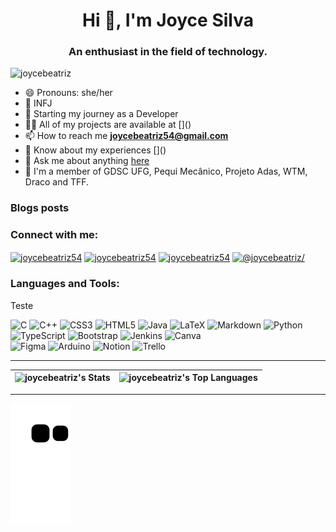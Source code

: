 <h1 align="center">Hi 👋, I'm Joyce Silva</h1>
<h3 align="center">An enthusiast in the field of technology.</h3>

<p align="left"> <img src="https://komarev.com/ghpvc/?username=joycebeatriz&label=Profile%20views&color=0e75b6&style=flat" alt="joycebeatriz" /> </p>

- 😄 Pronouns: she/her
- 🔶 INFJ
- 🌱 Starting my journey as a Developer 
- 👨‍💻 All of my projects are available at [[]()]([]())
- 📫 How to reach me **joycebeatriz54@gmail.com**
- 📄 Know about my experiences [[]()]([]())
- 💬 Ask me about anything [here](https://github.com/joycebeatriz/joycebeatriz/issues)
- 👯 I'm a member of GDSC UFG, Pequi Mecânico, Projeto Adas, WTM, Draco and TFF. 

### Blogs posts
<!-- BLOG-POST-LIST:START -->
<!-- BLOG-POST-LIST:END -->

<h3 align="left">Connect with me:</h3>
<p align="left">
<a href="https://twitter.com/joycebeatriz54" target="blank"><img align="center" src="https://raw.githubusercontent.com/rahuldkjain/github-profile-readme-generator/master/src/images/icons/Social/twitter.svg" alt="joycebeatriz54" height="30" width="40" /></a>
<a href="https://linkedin.com/in/joycebeatriz54" target="blank"><img align="center" src="https://raw.githubusercontent.com/rahuldkjain/github-profile-readme-generator/master/src/images/icons/Social/linked-in-alt.svg" alt="joycebeatriz54" height="30" width="40" /></a>
<a href="https://instagram.com/joycebeatriz54" target="blank"><img align="center" src="https://raw.githubusercontent.com/rahuldkjain/github-profile-readme-generator/master/src/images/icons/Social/instagram.svg" alt="joycebeatriz54" height="30" width="40" /></a>
<a href="https://medium.com/@joycebeatriz/" target="blank"><img align="center" src="https://raw.githubusercontent.com/rahuldkjain/github-profile-readme-generator/master/src/images/icons/Social/medium.svg" alt="@joycebeatriz/" height="30" width="40" /></a>
</p>

<h3 align="left">Languages and Tools:</h3>

Teste 

![C](https://img.shields.io/badge/c-%2300599C.svg?style=for-the-badge&logo=c&logoColor=white) 
![C++](https://img.shields.io/badge/c++-%2300599C.svg?style=for-the-badge&logo=c%2B%2B&logoColor=white) 
![CSS3](https://img.shields.io/badge/css3-%231572B6.svg?style=for-the-badge&logo=css3&logoColor=white) 
![HTML5](https://img.shields.io/badge/html5-%23E34F26.svg?style=for-the-badge&logo=html5&logoColor=white) 
![Java](https://img.shields.io/badge/java-%23ED8B00.svg?style=for-the-badge&logo=java&logoColor=white) 
![LaTeX](https://img.shields.io/badge/latex-%23008080.svg?style=for-the-badge&logo=latex&logoColor=white) 
![Markdown](https://img.shields.io/badge/markdown-%23000000.svg?style=for-the-badge&logo=markdown&logoColor=white) 
![Python](https://img.shields.io/badge/python-3670A0?style=for-the-badge&logo=python&logoColor=ffdd54) 
![TypeScript](https://img.shields.io/badge/typescript-%23007ACC.svg?style=for-the-badge&logo=typescript&logoColor=white) 
![Bootstrap](https://img.shields.io/badge/bootstrap-%23563D7C.svg?style=for-the-badge&logo=bootstrap&logoColor=white) 
![Jenkins](https://img.shields.io/badge/jenkins-%232C5263.svg?style=for-the-badge&logo=jenkins&logoColor=white)
![Canva](https://img.shields.io/badge/Canva-%2300C4CC.svg?style=for-the-badge&logo=Canva&logoColor=white) 	
![Figma](https://img.shields.io/badge/figma-%23F24E1E.svg?style=for-the-badge&logo=figma&logoColor=white) 
![Arduino](https://img.shields.io/badge/-Arduino-00979D?style=for-the-badge&logo=Arduino&logoColor=white) 
![Notion](https://img.shields.io/badge/Notion-%23000000.svg?style=for-the-badge&logo=notion&logoColor=white) 
![Trello](https://img.shields.io/badge/Trello-%23026AA7.svg?style=for-the-badge&logo=Trello&logoColor=white)
<!--![JavaScript](https://img.shields.io/badge/javascript-%23323330.svg?style=for-the-badge&logo=javascript&logoColor=%23F7DF1E)-->
<!--![NodeJS](https://img.shields.io/badge/node.js-6DA55F?style=for-the-badge&logo=node.js&logoColor=white)--> 
<!--![React](https://img.shields.io/badge/react-%2320232a.svg?style=for-the-badge&logo=react&logoColor=%2361DAFB)--> 
<!--![React Native](https://img.shields.io/badge/react_native-%2320232a.svg?style=for-the-badge&logo=react&logoColor=%2361DAFB)--> 
<!--![MySQL](https://img.shields.io/badge/mysql-%2300f.svg?style=for-the-badge&logo=mysql&logoColor=white)--> 
<!--![MariaDB](https://img.shields.io/badge/MariaDB-003545?style=for-the-badge&logo=mariadb&logoColor=white)-->
<!--![Postgres](https://img.shields.io/badge/postgres-%23316192.svg?style=for-the-badge&logo=postgresql&logoColor=white)-->
<!--![Docker](https://img.shields.io/badge/docker-%230db7ed.svg?style=for-the-badge&logo=docker&logoColor=white)-->
________________________
![joycebeatriz's Stats](https://github-readme-stats.vercel.app/api?username=joycebeatriz&theme=default&show_icons=true&hide_border=true&count_private=true)   | ![joycebeatriz's Top Languages](https://github-readme-stats.vercel.app/api/top-langs/?username=joycebeatriz&theme=default&show_icons=true&hide_border=true&layout=compact)
--------- | ------
__________
 ![Snake animation](https://github.com/joycebeatriz/joycebeatriz/blob/output/github-contribution-grid-snake.svg)
